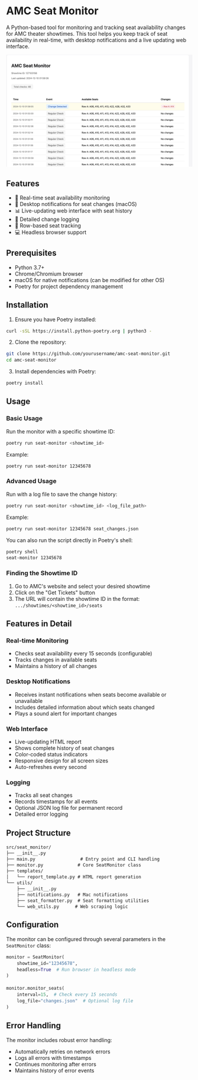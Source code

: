 # AMC Seat Monitor

A Python-based tool for monitoring and tracking seat availability changes for AMC theater showtimes. This tool helps you keep track of seat availability in real-time, with desktop notifications and a live updating web interface.

![A screenshot showing the seat monitor](image.png)

## Features

- 🎦 Real-time seat availability monitoring
- 🔔 Desktop notifications for seat changes (macOS)
- 📊 Live-updating web interface with seat history
- 📝 Detailed change logging
- 🎯 Row-based seat tracking
- 💻 Headless browser support

## Prerequisites

- Python 3.7+
- Chrome/Chromium browser
- macOS for native notifications (can be modified for other OS)
- Poetry for project dependency management

## Installation

1. Ensure you have Poetry installed:

```bash
curl -sSL https://install.python-poetry.org | python3 -
```

2. Clone the repository:

```bash
git clone https://github.com/yourusername/amc-seat-monitor.git
cd amc-seat-monitor
```

3. Install dependencies with Poetry:

```bash
poetry install
```

## Usage

### Basic Usage

Run the monitor with a specific showtime ID:

```bash
poetry run seat-monitor <showtime_id>
```

Example:

```bash
poetry run seat-monitor 12345678
```

### Advanced Usage

Run with a log file to save the change history:

```bash
poetry run seat-monitor <showtime_id> <log_file_path>
```

Example:

```bash
poetry run seat-monitor 12345678 seat_changes.json
```

You can also run the script directly in Poetry's shell:

```bash
poetry shell
seat-monitor 12345678
```

### Finding the Showtime ID

1. Go to AMC's website and select your desired showtime
2. Click on the "Get Tickets" button
3. The URL will contain the showtime ID in the format: `.../showtimes/<showtime_id>/seats`

## Features in Detail

### Real-time Monitoring

- Checks seat availability every 15 seconds (configurable)
- Tracks changes in available seats
- Maintains a history of all changes

### Desktop Notifications

- Receives instant notifications when seats become available or unavailable
- Includes detailed information about which seats changed
- Plays a sound alert for important changes

### Web Interface

- Live-updating HTML report
- Shows complete history of seat changes
- Color-coded status indicators
- Responsive design for all screen sizes
- Auto-refreshes every second

### Logging

- Tracks all seat changes
- Records timestamps for all events
- Optional JSON log file for permanent record
- Detailed error logging

## Project Structure

```
src/seat_monitor/
├── __init__.py
├── main.py                 # Entry point and CLI handling
├── monitor.py             # Core SeatMonitor class
├── templates/
│   └── report_template.py # HTML report generation
└── utils/
    ├── __init__.py
    ├── notifications.py   # Mac notifications
    ├── seat_formatter.py  # Seat formatting utilities
    └── web_utils.py      # Web scraping logic
```

## Configuration

The monitor can be configured through several parameters in the `SeatMonitor` class:

```python
monitor = SeatMonitor(
    showtime_id="12345678",
    headless=True  # Run browser in headless mode
)

monitor.monitor_seats(
    interval=15,  # Check every 15 seconds
    log_file="changes.json"  # Optional log file
)
```

## Error Handling

The monitor includes robust error handling:

- Automatically retries on network errors
- Logs all errors with timestamps
- Continues monitoring after errors
- Maintains history of error events
